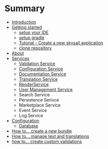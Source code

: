 # Summary

* [Introduction](README.md)
* [Getting started](getting_started.md)
   * [setup your IDE](setup_your_ide.md)
   * [setup gradle](setup_gradle.md)
   * [Tutorial - Create a new skysail application](tutorial_-_create_a_new_skysail_application.md)
   * [clone repository](clone_skysail_framework_repository.md)
* [About](about.md)
* [Services](services.md)
   * [Validation Service](validation_service.md)
   * [Configuration Service](configuration_service.md)
   * [Documentation Service](documentation_service.md)
   * [Translation Service](translation_service.md)
   * [RenderService](renderservice.md)
   * [User Management Service](user_management_service.md)
   * Search Service
   * Persistence Serivce
   * Marketplace Service
   * Event Service
   * Log Service
* [Configuration](configuration.md)
   * [Database](database.md)
* [How to... create a new bundle](how_to_create_a_new_bundle.md)
* [How to... manage text and translations](how_to_manage_text_and_translations.md)
* [how to... create custom validations](how_to_create_custom_validations.md)

